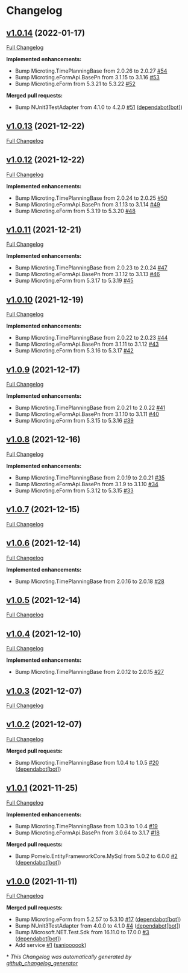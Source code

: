 # Changelog

## [v1.0.14](https://github.com/microting/eform-service-timeplanning-plugin/tree/v1.0.14) (2022-01-17)

[Full Changelog](https://github.com/microting/eform-service-timeplanning-plugin/compare/v1.0.13...v1.0.14)

**Implemented enhancements:**

- Bump Microting.TimePlanningBase from 2.0.26 to 2.0.27 [\#54](https://github.com/microting/eform-service-timeplanning-plugin/issues/54)
- Bump Microting.eFormApi.BasePn from 3.1.15 to 3.1.16 [\#53](https://github.com/microting/eform-service-timeplanning-plugin/issues/53)
- Bump Microting.eForm from 5.3.21 to 5.3.22 [\#52](https://github.com/microting/eform-service-timeplanning-plugin/issues/52)

**Merged pull requests:**

- Bump NUnit3TestAdapter from 4.1.0 to 4.2.0 [\#51](https://github.com/microting/eform-service-timeplanning-plugin/pull/51) ([dependabot[bot]](https://github.com/apps/dependabot))

## [v1.0.13](https://github.com/microting/eform-service-timeplanning-plugin/tree/v1.0.13) (2021-12-22)

[Full Changelog](https://github.com/microting/eform-service-timeplanning-plugin/compare/v1.0.12...v1.0.13)

## [v1.0.12](https://github.com/microting/eform-service-timeplanning-plugin/tree/v1.0.12) (2021-12-22)

[Full Changelog](https://github.com/microting/eform-service-timeplanning-plugin/compare/v1.0.11...v1.0.12)

**Implemented enhancements:**

- Bump Microting.TimePlanningBase from 2.0.24 to 2.0.25 [\#50](https://github.com/microting/eform-service-timeplanning-plugin/issues/50)
- Bump Microting.eFormApi.BasePn from 3.1.13 to 3.1.14 [\#49](https://github.com/microting/eform-service-timeplanning-plugin/issues/49)
- Bump Microting.eForm from 5.3.19 to 5.3.20 [\#48](https://github.com/microting/eform-service-timeplanning-plugin/issues/48)

## [v1.0.11](https://github.com/microting/eform-service-timeplanning-plugin/tree/v1.0.11) (2021-12-21)

[Full Changelog](https://github.com/microting/eform-service-timeplanning-plugin/compare/v1.0.10...v1.0.11)

**Implemented enhancements:**

- Bump Microting.TimePlanningBase from 2.0.23 to 2.0.24 [\#47](https://github.com/microting/eform-service-timeplanning-plugin/issues/47)
- Bump Microting.eFormApi.BasePn from 3.1.12 to 3.1.13 [\#46](https://github.com/microting/eform-service-timeplanning-plugin/issues/46)
- Bump Microting.eForm from 5.3.17 to 5.3.19 [\#45](https://github.com/microting/eform-service-timeplanning-plugin/issues/45)

## [v1.0.10](https://github.com/microting/eform-service-timeplanning-plugin/tree/v1.0.10) (2021-12-19)

[Full Changelog](https://github.com/microting/eform-service-timeplanning-plugin/compare/v1.0.9...v1.0.10)

**Implemented enhancements:**

- Bump Microting.TimePlanningBase from 2.0.22 to 2.0.23 [\#44](https://github.com/microting/eform-service-timeplanning-plugin/issues/44)
- Bump Microting.eFormApi.BasePn from 3.1.11 to 3.1.12 [\#43](https://github.com/microting/eform-service-timeplanning-plugin/issues/43)
- Bump Microting.eForm from 5.3.16 to 5.3.17 [\#42](https://github.com/microting/eform-service-timeplanning-plugin/issues/42)

## [v1.0.9](https://github.com/microting/eform-service-timeplanning-plugin/tree/v1.0.9) (2021-12-17)

[Full Changelog](https://github.com/microting/eform-service-timeplanning-plugin/compare/v1.0.8...v1.0.9)

**Implemented enhancements:**

- Bump Microting.TimePlanningBase from 2.0.21 to 2.0.22 [\#41](https://github.com/microting/eform-service-timeplanning-plugin/issues/41)
- Bump Microting.eFormApi.BasePn from 3.1.10 to 3.1.11 [\#40](https://github.com/microting/eform-service-timeplanning-plugin/issues/40)
- Bump Microting.eForm from 5.3.15 to 5.3.16 [\#39](https://github.com/microting/eform-service-timeplanning-plugin/issues/39)

## [v1.0.8](https://github.com/microting/eform-service-timeplanning-plugin/tree/v1.0.8) (2021-12-16)

[Full Changelog](https://github.com/microting/eform-service-timeplanning-plugin/compare/v1.0.7...v1.0.8)

**Implemented enhancements:**

- Bump Microting.TimePlanningBase from 2.0.19 to 2.0.21 [\#35](https://github.com/microting/eform-service-timeplanning-plugin/issues/35)
- Bump Microting.eFormApi.BasePn from 3.1.9 to 3.1.10 [\#34](https://github.com/microting/eform-service-timeplanning-plugin/issues/34)
- Bump Microting.eForm from 5.3.12 to 5.3.15 [\#33](https://github.com/microting/eform-service-timeplanning-plugin/issues/33)

## [v1.0.7](https://github.com/microting/eform-service-timeplanning-plugin/tree/v1.0.7) (2021-12-15)

[Full Changelog](https://github.com/microting/eform-service-timeplanning-plugin/compare/v1.0.6...v1.0.7)

## [v1.0.6](https://github.com/microting/eform-service-timeplanning-plugin/tree/v1.0.6) (2021-12-14)

[Full Changelog](https://github.com/microting/eform-service-timeplanning-plugin/compare/v1.0.5...v1.0.6)

**Implemented enhancements:**

- Bump Microting.TimePlanningBase from 2.0.16 to 2.0.18 [\#28](https://github.com/microting/eform-service-timeplanning-plugin/issues/28)

## [v1.0.5](https://github.com/microting/eform-service-timeplanning-plugin/tree/v1.0.5) (2021-12-14)

[Full Changelog](https://github.com/microting/eform-service-timeplanning-plugin/compare/v1.0.4...v1.0.5)

## [v1.0.4](https://github.com/microting/eform-service-timeplanning-plugin/tree/v1.0.4) (2021-12-10)

[Full Changelog](https://github.com/microting/eform-service-timeplanning-plugin/compare/v1.0.3...v1.0.4)

**Implemented enhancements:**

- Bump Microting.TimePlanningBase from 2.0.12 to 2.0.15 [\#27](https://github.com/microting/eform-service-timeplanning-plugin/issues/27)

## [v1.0.3](https://github.com/microting/eform-service-timeplanning-plugin/tree/v1.0.3) (2021-12-07)

[Full Changelog](https://github.com/microting/eform-service-timeplanning-plugin/compare/v1.0.2...v1.0.3)

## [v1.0.2](https://github.com/microting/eform-service-timeplanning-plugin/tree/v1.0.2) (2021-12-07)

[Full Changelog](https://github.com/microting/eform-service-timeplanning-plugin/compare/v1.0.1...v1.0.2)

**Merged pull requests:**

- Bump Microting.TimePlanningBase from 1.0.4 to 1.0.5 [\#20](https://github.com/microting/eform-service-timeplanning-plugin/pull/20) ([dependabot[bot]](https://github.com/apps/dependabot))

## [v1.0.1](https://github.com/microting/eform-service-timeplanning-plugin/tree/v1.0.1) (2021-11-25)

[Full Changelog](https://github.com/microting/eform-service-timeplanning-plugin/compare/v1.0.0...v1.0.1)

**Implemented enhancements:**

- Bump Microting.TimePlanningBase from 1.0.3 to 1.0.4 [\#19](https://github.com/microting/eform-service-timeplanning-plugin/issues/19)
- Bump Microting.eFormApi.BasePn from 3.0.64 to 3.1.7 [\#18](https://github.com/microting/eform-service-timeplanning-plugin/issues/18)

**Merged pull requests:**

- Bump Pomelo.EntityFrameworkCore.MySql from 5.0.2 to 6.0.0 [\#2](https://github.com/microting/eform-service-timeplanning-plugin/pull/2) ([dependabot[bot]](https://github.com/apps/dependabot))

## [v1.0.0](https://github.com/microting/eform-service-timeplanning-plugin/tree/v1.0.0) (2021-11-11)

[Full Changelog](https://github.com/microting/eform-service-timeplanning-plugin/compare/882b06f8b9729f41968322ce9d277497ce74d313...v1.0.0)

**Merged pull requests:**

- Bump Microting.eForm from 5.2.57 to 5.3.10 [\#17](https://github.com/microting/eform-service-timeplanning-plugin/pull/17) ([dependabot[bot]](https://github.com/apps/dependabot))
- Bump NUnit3TestAdapter from 4.0.0 to 4.1.0 [\#4](https://github.com/microting/eform-service-timeplanning-plugin/pull/4) ([dependabot[bot]](https://github.com/apps/dependabot))
- Bump Microsoft.NET.Test.Sdk from 16.11.0 to 17.0.0 [\#3](https://github.com/microting/eform-service-timeplanning-plugin/pull/3) ([dependabot[bot]](https://github.com/apps/dependabot))
- Add service [\#1](https://github.com/microting/eform-service-timeplanning-plugin/pull/1) ([sanioooook](https://github.com/sanioooook))



\* *This Changelog was automatically generated by [github_changelog_generator](https://github.com/github-changelog-generator/github-changelog-generator)*
